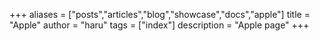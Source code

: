 +++
aliases = ["posts","articles","blog","showcase","docs","apple"]
title = "Apple"
author = "haru"
tags = ["index"]
description = "Apple page"
+++
